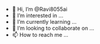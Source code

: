 - 👋 Hi, I’m @Ravi8055ai
- 👀 I’m interested in ...
- 🌱 I’m currently learning ...
- 💞️ I’m looking to collaborate on ...
- 📫 How to reach me ...

<!---
Ravi8055ai/Ravi8055ai is a ✨ special ✨ repository because its `README.md` (this file) appears on your GitHub profile.
You can click the Preview link to take a look at your changes.
--->
